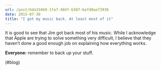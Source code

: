 ```yaml
---
url: /post/6da33469-1fa7-484f-b507-befd0aef3936
date: 2015-07-30
title: "I got my music back. At least most of it"
---
```


It is good to see that Jim got back most of his music. While I acknowledge that Apple are trying to solve something very difficult, I believe that they haven&#8217;t done a good enough job on explaining how everything works.



**Everyone:** remember to back up your stuff.



(#blog)